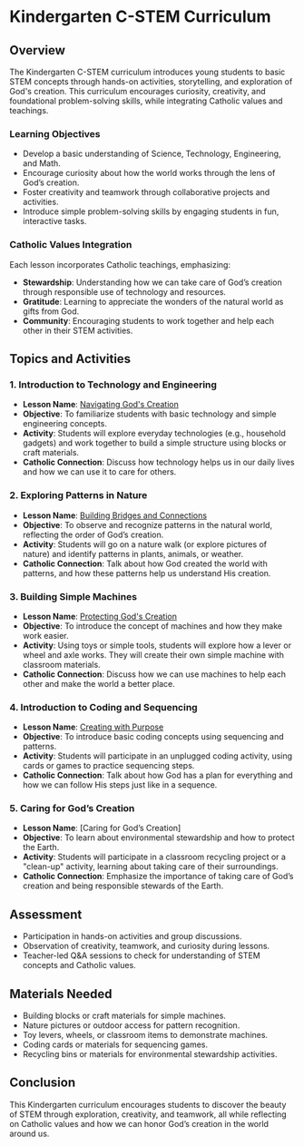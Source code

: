 # Kindergarten C-STEM Curriculum

## Overview
The Kindergarten C-STEM curriculum introduces young students to basic STEM concepts through hands-on activities, storytelling, and exploration of God's creation. This curriculum encourages curiosity, creativity, and foundational problem-solving skills, while integrating Catholic values and teachings.

### Learning Objectives
- Develop a basic understanding of Science, Technology, Engineering, and Math.
- Encourage curiosity about how the world works through the lens of God’s creation.
- Foster creativity and teamwork through collaborative projects and activities.
- Introduce simple problem-solving skills by engaging students in fun, interactive tasks.

### Catholic Values Integration
Each lesson incorporates Catholic teachings, emphasizing:
- **Stewardship**: Understanding how we can take care of God’s creation through responsible use of technology and resources.
- **Gratitude**: Learning to appreciate the wonders of the natural world as gifts from God.
- **Community**: Encouraging students to work together and help each other in their STEM activities.

## Topics and Activities

### 1. Introduction to Technology and Engineering
- **Lesson Name**: [Navigating God's Creation](../LessonPlans/Kindergarten/Kindergarten_Navigating_Gods_Creation.md)
- **Objective**: To familiarize students with basic technology and simple engineering concepts.
- **Activity**: Students will explore everyday technologies (e.g., household gadgets) and work together to build a simple structure using blocks or craft materials.
- **Catholic Connection**: Discuss how technology helps us in our daily lives and how we can use it to care for others.

### 2. Exploring Patterns in Nature
- **Lesson Name**: [Building Bridges and Connections](../LessonPlans/Kindergarten/Kindergarten_Building_Bridges_and_Connections.md)
- **Objective**: To observe and recognize patterns in the natural world, reflecting the order of God’s creation.
- **Activity**: Students will go on a nature walk (or explore pictures of nature) and identify patterns in plants, animals, or weather.
- **Catholic Connection**: Talk about how God created the world with patterns, and how these patterns help us understand His creation.

### 3. Building Simple Machines
- **Lesson Name**: [Protecting God's Creation](../LessonPlans/Kindergarten/Kindergarten_Protecting_Gods_Creation.md)
- **Objective**: To introduce the concept of machines and how they make work easier.
- **Activity**: Using toys or simple tools, students will explore how a lever or wheel and axle works. They will create their own simple machine with classroom materials.
- **Catholic Connection**: Discuss how we can use machines to help each other and make the world a better place.

### 4. Introduction to Coding and Sequencing
- **Lesson Name**: [Creating with Purpose](../LessonPlans/Kindergarten/Kindergarten_Creating_with_Purpose.md)
- **Objective**: To introduce basic coding concepts using sequencing and patterns.
- **Activity**: Students will participate in an unplugged coding activity, using cards or games to practice sequencing steps.
- **Catholic Connection**: Talk about how God has a plan for everything and how we can follow His steps just like in a sequence.

### 5. Caring for God’s Creation
- **Lesson Name**: [Caring for God’s Creation]  
- **Objective**: To learn about environmental stewardship and how to protect the Earth.
- **Activity**: Students will participate in a classroom recycling project or a "clean-up" activity, learning about taking care of their surroundings.
- **Catholic Connection**: Emphasize the importance of taking care of God’s creation and being responsible stewards of the Earth.

## Assessment
- Participation in hands-on activities and group discussions.
- Observation of creativity, teamwork, and curiosity during lessons.
- Teacher-led Q&A sessions to check for understanding of STEM concepts and Catholic values.

## Materials Needed
- Building blocks or craft materials for simple machines.
- Nature pictures or outdoor access for pattern recognition.
- Toy levers, wheels, or classroom items to demonstrate machines.
- Coding cards or materials for sequencing games.
- Recycling bins or materials for environmental stewardship activities.

## Conclusion
This Kindergarten curriculum encourages students to discover the beauty of STEM through exploration, creativity, and teamwork, all while reflecting on Catholic values and how we can honor God’s creation in the world around us.
